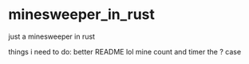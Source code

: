 # minesweeper_in_rust
just a minesweeper in rust

things i need to do:
better README lol
mine count and timer
the ? case